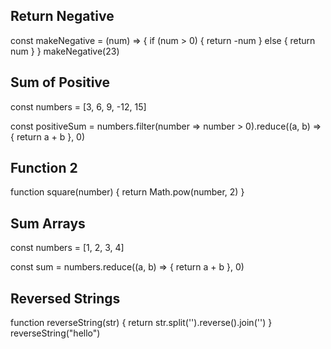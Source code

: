 ## Return Negative

const makeNegative = (num) => {
    if (num > 0) {
        return -num
    } else {
        return num
    }
}
makeNegative(23)

## Sum of Positive

const numbers = [3, 6, 9, -12, 15]

const positiveSum = numbers.filter(number => number > 0).reduce((a, b) => {
    return a + b
}, 0)

## Function 2

function square(number) {
    return Math.pow(number, 2)
}

## Sum Arrays

const numbers = [1, 2, 3, 4]

const sum = numbers.reduce((a, b) => {
    return a + b 
}, 0)

## Reversed Strings

function reverseString(str) {
    return str.split('').reverse().join('')
}
reverseString("hello")
